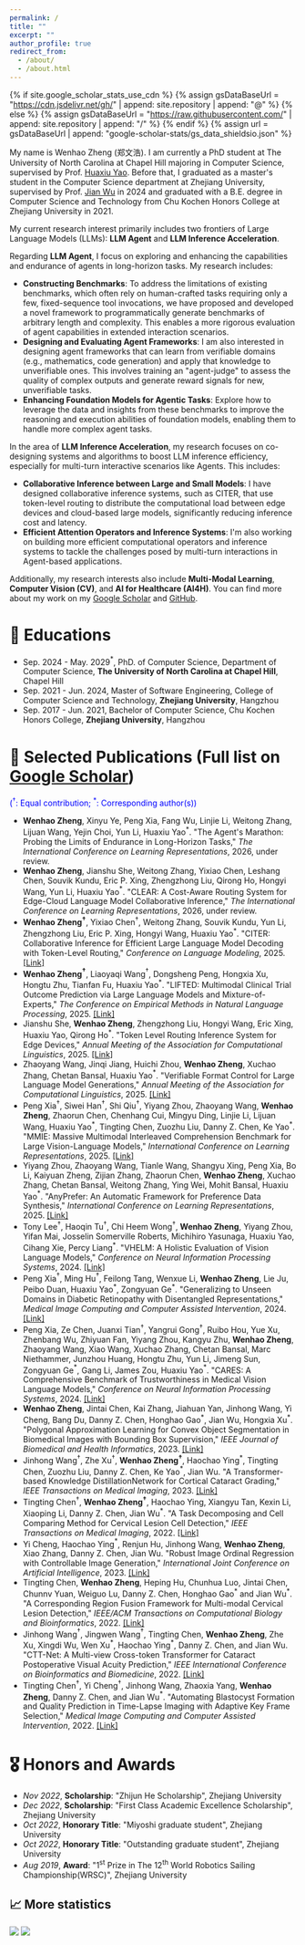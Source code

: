 ```yaml
---
permalink: /
title: ""
excerpt: ""
author_profile: true
redirect_from: 
  - /about/
  - /about.html
---
```


{% if site.google_scholar_stats_use_cdn %}
{% assign gsDataBaseUrl = "https://cdn.jsdelivr.net/gh/" | append: site.repository | append: "@" %}
{% else %}
{% assign gsDataBaseUrl = "https://raw.githubusercontent.com/" | append: site.repository | append: "/" %}
{% endif %}
{% assign url = gsDataBaseUrl | append: "google-scholar-stats/gs_data_shieldsio.json" %}

<span class='anchor' id='about-me'></span>

My name is Wenhao Zheng (郑文浩). I am currently a PhD student at The University of North Carolina at Chapel Hill majoring in Computer Science, supervised by Prof. [Huaxiu Yao](https://www.huaxiuyao.io/). Before that, I graduated as a master's student in the Computer Science department at Zhejiang University, supervised by Prof. [Jian Wu](https://person.zju.edu.cn/0004274) in 2024 and graduated with a B.E. degree in Computer Science and Technology from Chu Kochen Honors College at Zhejiang University in 2021.

My current research interest primarily includes two frontiers of Large Language Models (LLMs): **LLM Agent** and **LLM Inference Acceleration**.

Regarding **LLM Agent**, I focus on exploring and enhancing the capabilities and endurance of agents in long-horizon tasks. My research includes:
* **Constructing Benchmarks**: To address the limitations of existing benchmarks, which often rely on human-crafted tasks requiring only a few, fixed-sequence tool invocations, we have proposed and developed a novel framework to programmatically generate benchmarks of arbitrary length and complexity. This enables a more rigorous evaluation of agent capabilities in extended interaction scenarios.
* **Designing and Evaluating Agent Frameworks**: I am also interested in designing agent frameworks that can learn from verifiable domains (e.g., mathematics, code generation) and apply that knowledge to unverifiable ones. This involves training an "agent-judge" to assess the quality of complex outputs and generate reward signals for new, unverifiable tasks.
* **Enhancing Foundation Models for Agentic Tasks**: Explore how to leverage the data and insights from these benchmarks to improve the reasoning and execution abilities of foundation models, enabling them to handle more complex agent tasks.

In the area of **LLM Inference Acceleration**, my research focuses on co-designing systems and algorithms to boost LLM inference efficiency, especially for multi-turn interactive scenarios like Agents. This includes:
* **Collaborative Inference between Large and Small Models**: I have designed collaborative inference systems, such as CITER, that use token-level routing to distribute the computational load between edge devices and cloud-based large models, significantly reducing inference cost and latency.
* **Efficient Attention Operators and Inference Systems**: I'm also working on building more efficient computational operators and inference systems to tackle the challenges posed by multi-turn interactions in Agent-based applications.

Additionally, my research interests also include **Multi-Modal Learning**, **Computer Vision (CV)**, and **AI for Healthcare (AI4H)**. You can find more about my work on my [Google Scholar](https://scholar.google.com/citations?user=dR1J_4EAAAAJ) and [GitHub](https://github.com/shenmishajing).

<!-- My current research interest primarily includes **<span style="color:#73E87A">Computer Vision (CV)</span>**, **<span style="color:#76AFE5">Natural Language Processing (NLP)</span>** based on LLMs and **<span style="color:#76E5D2">Multi-Modal Learning (MML)</span>** involving Vision and Language modalities, especially for **<span style="color:#E57694">Healthcare (AI4H)</span>**. Specifically, I have published several papers <a href='https://scholar.google.com/citations?user=dR1J_4EAAAAJ'><img src="https://img.shields.io/endpoint?url={{ url | url_encode }}&logo=Google%20Scholar&labelColor=f6f6f6&color=9cf&style=flat&label=citations"></a> on the following topics:

- Tabular data prediction and text classification based on LLM[**<span style="color:#76AFE5">NLP</span>**].
- Weakly-supervised instance segmentation on medical images[**<span style="color:#73E87A">CV</span>**, **<span style="color:#E57694">AI4H</span>**].
- Object detection with multiple modalities for healthcare[**<span style="color:#73E87A">CV</span>**, **<span style="color:#76E5D2">MML</span>**, **<span style="color:#E57694">AI4H</span>**].
- Image classification with ordinal regression and generation for healthcare[**<span style="color:#73E87A">CV</span>**, **<span style="color:#E57694">AI4H</span>**].

In addition, I am also interested in the following topics:

- High-performance AI systems, including AI chips, operators in AI framework and performance optimization in distributed training.
- Reinforcement learning, especially for the application in LLM and games, such as StarCraft II.
- Physics, physical simulation and physics-guided learning.
- Any interesting technical topics in computer science, physics and finance I am not familiar with now.

In my spare time, I also enjoy writing some helpful and interesting tools for research and daily life. You can find them on my [GitHub](https://github.com/shenmishajing). -->

<!-- # 🔥 News

- *2024.02*: 🎉 One [paper](https://arxiv.org/abs/2402.06512) was released on arXiv. 
- *2023.12*: 🎉 One [paper](https://ieeexplore.ieee.org/document/10354298) was accepted by JBHI. 
- *2023.10*: 🎉 One [paper](https://ieeexplore.ieee.org/document/10294274) was accepted by TMI. 
- *2023.01*: 🔥 A helpful [library](https://github.com/shenmishajing/lightning_template) with a collection of tools wrapped on [pytorch-lightning](https://github.com/Lightning-AI/pytorch-lightning) was released. 
- *2022.05*: 🎉 One [paper](https://ieeexplore.ieee.org/document/9784879) was accepted by TCBB. 
- *2022.03*: 🎉 One [paper](https://ieeexplore.ieee.org/document/9744114) was accepted by TMI.  -->

# 📖 Educations

<!-- AUTO_EDUCATION_START -->
- Sep. 2024 - May. 2029$^*$, PhD. of Computer Science, Department of Computer Science, **The University of North Carolina at Chapel Hill**, Chapel Hill
- Sep. 2021 - Jun. 2024, Master of Software Engineering, College of Computer Science and Technology, **Zhejiang University**, Hangzhou
- Sep. 2017 - Jun. 2021, Bachelor of Computer Science, Chu Kochen Honors College, **Zhejiang University**, Hangzhou
<!-- AUTO_EDUCATION_END -->

# 📝 Selected Publications (Full list on [Google Scholar](https://scholar.google.com/citations?user=dR1J_4EAAAAJ))

<span style="color:blue">($^\dagger$: Equal contribution; $^*$: Corresponding author(s))</span>

<!-- AUTO_PUBLICATIONS_START -->
- **Wenhao Zheng**, Xinyu Ye, Peng Xia, Fang Wu, Linjie Li, Weitong Zhang, Lijuan Wang, Yejin Choi, Yun Li, Huaxiu Yao$^*$. "The Agent's Marathon: Probing the Limits of Endurance in Long-Horizon Tasks," _The International Conference on Learning Representations_, 2026, under review.
- **Wenhao Zheng**, Jianshu She, Weitong Zhang, Yixiao Chen, Leshang Chen, Souvik Kundu, Eric P. Xing, Zhengzhong Liu, Qirong Ho, Hongyi Wang, Yun Li, Huaxiu Yao$^*$. "CLEAR: A Cost-Aware Routing System for Edge-Cloud Language Model Collaborative Inference," _The International Conference on Learning Representations_, 2026, under review.
- **Wenhao Zheng$^\dagger$**, Yixiao Chen$^\dagger$, Weitong Zhang, Souvik Kundu, Yun Li, Zhengzhong Liu, Eric P. Xing, Hongyi Wang, Huaxiu Yao$^*$. "CITER: Collaborative Inference for Efficient Large Language Model Decoding with Token-Level Routing," _Conference on Language Modeling_, 2025. [[Link]](https://openreview.net/forum?id=nqX9UYW9Af)
- **Wenhao Zheng$^\dagger$**, Liaoyaqi Wang$^\dagger$, Dongsheng Peng, Hongxia Xu, Hongtu Zhu, Tianfan Fu, Huaxiu Yao$^*$. "LIFTED: Multimodal Clinical Trial Outcome Prediction via Large Language Models and Mixture-of-Experts," _The Conference on Empirical Methods in Natural Language Processing_, 2025. [[Link]](https://openreview.net/forum?id=HS4XgL5JyP)
- Jianshu She, **Wenhao Zheng**, Zhengzhong Liu, Hongyi Wang, Eric Xing, Huaxiu Yao, Qirong Ho$^*$. "Token Level Routing Inference System for Edge Devices," _Annual Meeting of the Association for Computational Linguistics_, 2025. [[Link]](https://aclanthology.org/2025.acl-demo.16/)
- Zhaoyang Wang, Jinqi Jiang, Huichi Zhou, **Wenhao Zheng**, Xuchao Zhang, Chetan Bansal, Huaxiu Yao$^*$. "Verifiable Format Control for Large Language Model Generations," _Annual Meeting of the Association for Computational Linguistics_, 2025. [[Link]](https://aclanthology.org/2025.findings-naacl.194/)
- Peng Xia$^\dagger$, Siwei Han$^\dagger$, Shi Qiu$^\dagger$, Yiyang Zhou, Zhaoyang Wang, **Wenhao Zheng**, Zhaorun Chen, Chenhang Cui, Mingyu Ding, Linjie Li, Lijuan Wang, Huaxiu Yao$^*$, Tingting Chen, Zuozhu Liu, Danny Z. Chen, Ke Yao$^*$. "MMIE: Massive Multimodal Interleaved Comprehension Benchmark for Large Vision-Language Models," _International Conference on Learning Representations_, 2025. [[Link]](https://openreview.net/forum?id=HnhNRrLPwm)
- Yiyang Zhou, Zhaoyang Wang, Tianle Wang, Shangyu Xing, Peng Xia, Bo Li, Kaiyuan Zheng, Zijian Zhang, Zhaorun Chen, **Wenhao Zheng**, Xuchao Zhang, Chetan Bansal, Weitong Zhang, Ying Wei, Mohit Bansal, Huaxiu Yao$^*$. "AnyPrefer: An Automatic Framework for Preference Data Synthesis," _International Conference on Learning Representations_, 2025. [[Link]](https://openreview.net/forum?id=WpZyPk79Fu)
- Tony Lee$^\dagger$, Haoqin Tu$^\dagger$, Chi Heem Wong$^\dagger$, **Wenhao Zheng**, Yiyang Zhou, Yifan Mai, Josselin Somerville Roberts, Michihiro Yasunaga, Huaxiu Yao, Cihang Xie, Percy Liang$^*$. "VHELM: A Holistic Evaluation of Vision Language Models," _Conference on Neural Information Processing Systems_, 2024. [[Link]](https://crfm.stanford.edu/helm/vhelm/latest/)
- Peng Xia$^\dagger$, Ming Hu$^\dagger$, Feilong Tang, Wenxue Li, **Wenhao Zheng**, Lie Ju, Peibo Duan, Huaxiu Yao$^*$, Zongyuan Ge$^*$. "Generalizing to Unseen Domains in Diabetic Retinopathy with Disentangled Representations," _Medical Image Computing and Computer Assisted Intervention_, 2024. [[Link]](https://link.springer.com/chapter/10.1007/978-3-031-72117-5_40)
- Peng Xia, Ze Chen, Juanxi Tian$^\dagger$, Yangrui Gong$^\dagger$, Ruibo Hou, Yue Xu, Zhenbang Wu, Zhiyuan Fan, Yiyang Zhou, Kangyu Zhu, **Wenhao Zheng**, Zhaoyang Wang, Xiao Wang, Xuchao Zhang, Chetan Bansal, Marc Niethammer, Junzhou Huang, Hongtu Zhu, Yun Li, Jimeng Sun, Zongyuan Ge$^*$, Gang Li, James Zou, Huaxiu Yao$^*$. "CARES: A Comprehensive Benchmark of Trustworthiness in Medical Vision Language Models," _Conference on Neural Information Processing Systems_, 2024. [[Link]](https://proceedings.neurips.cc/paper_files/paper/2024/file/fde7f40f8ced5735006810534dc66b33-Paper-Datasets_and_Benchmarks_Track.pdf)
- **Wenhao Zheng**, Jintai Chen, Kai Zhang, Jiahuan Yan, Jinhong Wang, Yi Cheng, Bang Du, Danny Z. Chen, Honghao Gao$^*$, Jian Wu, Hongxia Xu$^*$. "Polygonal Approximation Learning for Convex Object Segmentation in Biomedical Images with Bounding Box Supervision," _IEEE Journal of Biomedical and Health Informatics_, 2023. [[Link]](https://ieeexplore.ieee.org/document/10354298)
- Jinhong Wang$^\dagger$, Zhe Xu$^\dagger$, **Wenhao Zheng$^\dagger$**, Haochao Ying$^*$, Tingting Chen, Zuozhu Liu, Danny Z. Chen, Ke Yao$^*$, Jian Wu. "A Transformer-based Knowledge DistillationNetwork for Cortical Cataract Grading," _IEEE Transactions on Medical Imaging_, 2023. [[Link]](https://ieeexplore.ieee.org/abstract/document/10294274)
- Tingting Chen$^\dagger$, **Wenhao Zheng$^\dagger$**, Haochao Ying, Xiangyu Tan, Kexin Li, Xiaoping Li, Danny Z. Chen, Jian Wu$^*$. "A Task Decomposing and Cell Comparing Method for Cervical Lesion Cell Detection," _IEEE Transactions on Medical Imaging_, 2022. [[Link]](https://ieeexplore.ieee.org/document/9744114)
- Yi Cheng, Haochao Ying$^*$, Renjun Hu, Jinhong Wang, **Wenhao Zheng**, Xiao Zhang, Danny Z. Chen, Jian Wu. "Robust Image Ordinal Regression with Controllable Image Generation," _International Joint Conference on Artificial Intelligence_, 2023. [[Link]](https://dl.acm.org/doi/abs/10.24963/ijcai.2023/70)
- Tingting Chen, **Wenhao Zheng**, Heping Hu, Chunhua Luo, Jintai Chen, Chunnv Yuan, Weiguo Lu, Danny Z. Chen, Honghao Gao$^*$ and Jian Wu$^*$. "A Corresponding Region Fusion Framework for Multi-modal Cervical Lesion Detection," _IEEE/ACM Transactions on Computational Biology and Bioinformatics_, 2022. [[Link]](https://ieeexplore.ieee.org/document/9784879)
- Jinhong Wang$^\dagger$, Jingwen Wang$^\dagger$, Tingting Chen, **Wenhao Zheng**, Zhe Xu, Xingdi Wu, Wen Xu$^*$, Haochao Ying$^*$, Danny Z. Chen, and Jian Wu. "CTT-Net: A Multi-view Cross-token Transformer for Cataract Postoperative Visual Acuity Prediction," _IEEE International Conference on Bioinformatics and Biomedicine_, 2022. [[Link]](https://ieeexplore.ieee.org/document/9995392)
- Tingting Chen$^\dagger$, Yi Cheng$^\dagger$, Jinhong Wang, Zhaoxia Yang, **Wenhao Zheng**, Danny Z. Chen, and Jian Wu$^*$. "Automating Blastocyst Formation and Quality Prediction in Time-Lapse Imaging with Adaptive Key Frame Selection," _Medical Image Computing and Computer Assisted Intervention_, 2022. [[Link]](https://link.springer.com/chapter/10.1007/978-3-031-16440-8_43)
<!-- AUTO_PUBLICATIONS_END -->

# 🎖 Honors and Awards

<!-- AUTO_AWARDS_START -->
- *Nov 2022*, **Scholarship**: "Zhijun He Scholarship", Zhejiang University
- *Dec 2022*, **Scholarship**: "First Class Academic Excellence Scholarship", Zhejiang University
- *Oct 2022*, **Honorary Title**: "Miyoshi graduate student", Zhejiang University
- *Oct 2022*, **Honorary Title**: "Outstanding graduate student", Zhejiang University
- *Aug 2019*, **Award**: "1$^\text{st}$ Prize in The 12$^\text{th}$ World Robotics Sailing Championship(WRSC)", Zhejiang University
<!-- AUTO_AWARDS_END -->

## 📈 More statistics

[![](https://github-readme-stats.vercel.app/api?username=shenmishajing&show_icons=true&include_all_commits=true&rank_icon=github)](https://github.com/shenmishajing)
[![](https://github-readme-stats.vercel.app/api/top-langs/?username=shenmishajing&layout=compact&langs_count=8)](https://github.com/shenmishajing)

